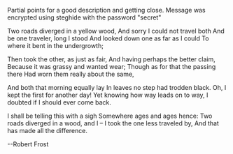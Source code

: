 Partial points for a good description and getting close.  Message was encrypted using steghide with the password "secret"

Two roads diverged in a yellow wood,
And sorry I could not travel both
And be one traveler, long I stood
And looked down one as far as I could
To where it bent in the undergrowth;
 
Then took the other, as just as fair,
And having perhaps the better claim,
Because it was grassy and wanted wear;
Though as for that the passing there
Had worn them really about the same,
 
And both that morning equally lay
In leaves no step had trodden black.
Oh, I kept the first for another day!
Yet knowing how way leads on to way,
I doubted if I should ever come back. 
 
I shall be telling this with a sigh
Somewhere ages and ages hence:
Two roads diverged in a wood, and I –
I took the one less traveled by,
And that has made all the difference.

--Robert Frost
